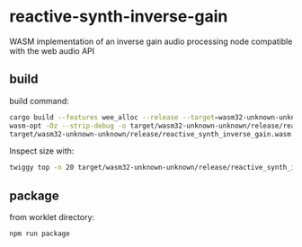 # reactive-synth-inverse-gain

WASM implementation of an inverse gain audio processing node compatible with the web audio API

## build

build command:

```bash
cargo build --features wee_alloc --release --target=wasm32-unknown-unknown && \
wasm-opt -Oz --strip-debug -o target/wasm32-unknown-unknown/release/reactive_synth_inverse_gain_opt.wasm \
target/wasm32-unknown-unknown/release/reactive_synth_inverse_gain.wasm
```
Inspect size with:

```bash
twiggy top -n 20 target/wasm32-unknown-unknown/release/reactive_synth_inverse_gain_opt.wasm
```

## package

from worklet directory:

```bash
npm run package
```